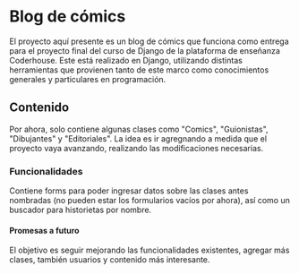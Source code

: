 
# Blog de cómics

El proyecto aquí presente es un blog de cómics que funciona como entrega para el proyecto final del curso de Django de la plataforma de enseñanza Coderhouse. Este está realizado en Django, utilizando distintas herramientas que provienen tanto de este marco como conocimientos generales y particulares en programación.

## Contenido

Por ahora, solo contiene algunas clases como "Comics", "Guionistas", "Dibujantes" y "Editoriales". La idea es ir agregnando a medida que el proyecto vaya avanzando, realizando las modificaciones necesarias.

### Funcionalidades

Contiene forms para poder ingresar datos sobre las clases antes nombradas (no pueden estar los formularios vacíos por ahora), así como un buscador para historietas por nombre. 


#### Promesas a futuro

El objetivo es seguir mejorando las funcionalidades existentes, agregar más clases, también usuarios y contenido más interesante.